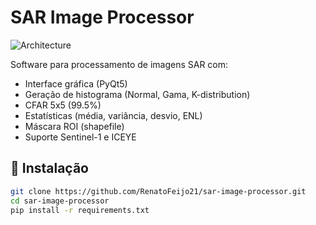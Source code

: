 # SAR Image Processor

![Architecture](docs/architecture.png)

Software para processamento de imagens SAR com:

- Interface gráfica (PyQt5)
- Geração de histograma (Normal, Gama, K-distribution)
- CFAR 5x5 (99.5%)
- Estatísticas (média, variância, desvio, ENL)
- Máscara ROI (shapefile)
- Suporte Sentinel-1 e ICEYE

## 🚀 Instalação

```bash
git clone https://github.com/RenatoFeijo21/sar-image-processor.git
cd sar-image-processor
pip install -r requirements.txt
